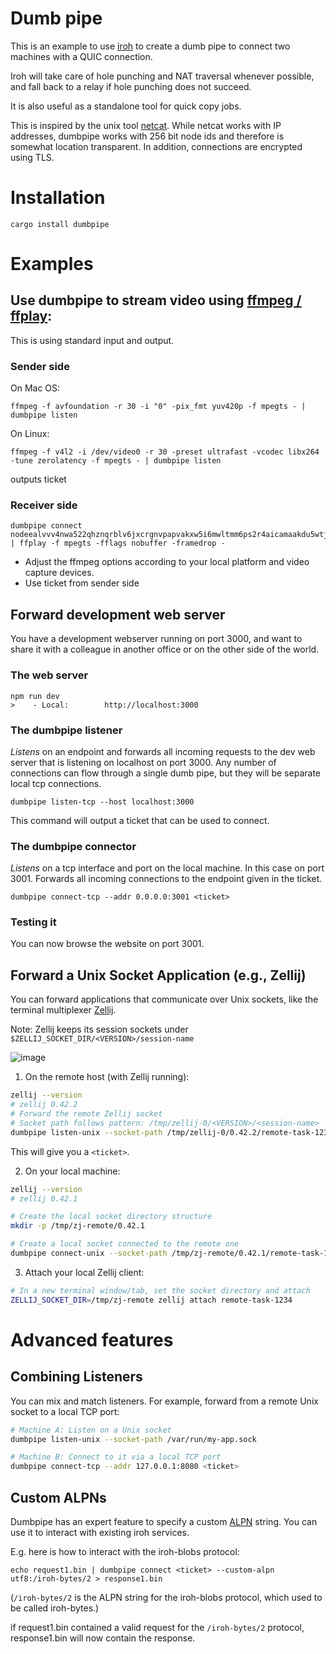 # Dumb pipe

This is an example to use [iroh](https://crates.io/crates/iroh) to create a dumb pipe to connect two machines with a QUIC connection.

Iroh will take care of hole punching and NAT traversal whenever possible, and fall back to a
relay if hole punching does not succeed.

It is also useful as a standalone tool for quick copy jobs.

This is inspired by the unix tool [netcat](https://en.wikipedia.org/wiki/Netcat). While netcat
works with IP addresses, dumbpipe works with 256 bit node ids and therefore is somewhat location transparent. In addition, connections are encrypted using TLS.

# Installation

```
cargo install dumbpipe
```

# Examples

## Use dumbpipe to stream video using [ffmpeg / ffplay](https://ffmpeg.org/):

This is using standard input and output.

### Sender side

On Mac OS:
```
ffmpeg -f avfoundation -r 30 -i "0" -pix_fmt yuv420p -f mpegts - | dumbpipe listen
```
On Linux:
```
ffmpeg -f v4l2 -i /dev/video0 -r 30 -preset ultrafast -vcodec libx264 -tune zerolatency -f mpegts - | dumbpipe listen
```
outputs ticket

### Receiver side
```
dumbpipe connect nodeealvvv4nwa522qhznqrblv6jxcrgnvpapvakxw5i6mwltmm6ps2r4aicamaakdu5wtjasadei2qdfuqjadakqk3t2ieq | ffplay -f mpegts -fflags nobuffer -framedrop -
```

- Adjust the ffmpeg options according to your local platform and video capture devices.
- Use ticket from sender side

## Forward development web server

You have a development webserver running on port 3000, and want to share it with
a colleague in another office or on the other side of the world.

### The web server
```
npm run dev
>    - Local:        http://localhost:3000
```

### The dumbpipe listener

*Listens* on an endpoint and forwards all incoming requests to the dev web
server that is listening on localhost on port 3000. Any number of connections can
flow through a single dumb pipe, but they will be separate local tcp connections.

```
dumbpipe listen-tcp --host localhost:3000
```
This command will output a ticket that can be used to connect.

### The dumbpipe connector

*Listens* on a tcp interface and port on the local machine. In this case on port 3001.
Forwards all incoming connections to the endpoint given in the ticket.

```
dumbpipe connect-tcp --addr 0.0.0.0:3001 <ticket>
```

### Testing it

You can now browse the website on port 3001.

## Forward a Unix Socket Application (e.g., Zellij)

You can forward applications that communicate over Unix sockets, like the terminal multiplexer [Zellij](https://zellij.dev/).

Note: Zellij keeps its session sockets under `$ZELLIJ_SOCKET_DIR/<VERSION>/session-name`

![image](https://github.com/user-attachments/assets/b8fbb988-57db-40cd-95e2-208e01fbaad6)

1. On the remote host (with Zellij running):

```bash
zellij --version
# zellij 0.42.2
# Forward the remote Zellij socket
# Socket path follows pattern: /tmp/zellij-0/<VERSION>/<session-name>
dumbpipe listen-unix --socket-path /tmp/zellij-0/0.42.2/remote-task-1234
```

This will give you a `<ticket>`.

2. On your local machine:

```bash
zellij --version
# zellij 0.42.1

# Create the local socket directory structure
mkdir -p /tmp/zj-remote/0.42.1

# Create a local socket connected to the remote one
dumbpipe connect-unix --socket-path /tmp/zj-remote/0.42.1/remote-task-1234 <ticket>
```

3. Attach your local Zellij client:

```bash
# In a new terminal window/tab, set the socket directory and attach
ZELLIJ_SOCKET_DIR=/tmp/zj-remote zellij attach remote-task-1234
```

# Advanced features

## Combining Listeners

You can mix and match listeners. For example, forward from a remote Unix socket to a local TCP port:

```bash
# Machine A: Listen on a Unix socket
dumbpipe listen-unix --socket-path /var/run/my-app.sock

# Machine B: Connect to it via a local TCP port
dumbpipe connect-tcp --addr 127.0.0.1:8080 <ticket>
```

## Custom ALPNs

Dumbpipe has an expert feature to specify a custom [ALPN](https://en.wikipedia.org/wiki/Application-Layer_Protocol_Negotiation) string. You can use it to interact with
existing iroh services.

E.g. here is how to interact with the iroh-blobs
protocol:

```
echo request1.bin | dumbpipe connect <ticket> --custom-alpn utf8:/iroh-bytes/2 > response1.bin
```

(`/iroh-bytes/2` is the ALPN string for the iroh-blobs protocol, which used to be called iroh-bytes.)

if request1.bin contained a valid request for the `/iroh-bytes/2` protocol, response1.bin will
now contain the response.
